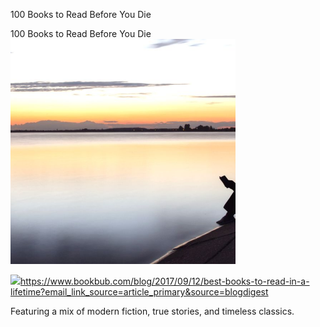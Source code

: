 100 Books to Read Before You Die

100 Books to Read Before You Die
![](../_resources/396e4af476bbcd523736e164a41516c9.png)

![](../_resources/abe8ffc9d9c3593f45c18f0660d9849f.png)https://www.bookbub.com/blog/2017/09/12/best-books-to-read-in-a-lifetime?email_link_source=article_primary&source=blogdigest

Featuring a mix of modern fiction, true stories, and timeless classics.
